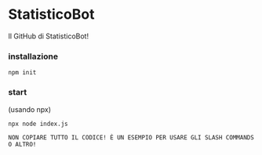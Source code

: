 # StatisticoBot

Il GitHub di StatisticoBot!

### installazione

```
npm init
```
 ### start
(usando npx)

```
npx node index.js
```

`NON COPIARE TUTTO IL CODICE! È UN ESEMPIO PER USARE GLI SLASH COMMANDS O ALTRO!`
